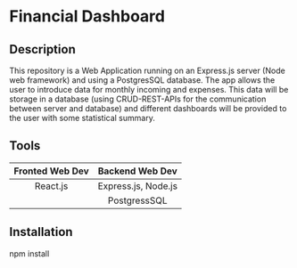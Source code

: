 # Financial Dashboard

## Description

This repository is a Web Application running on an Express.js server (Node web framework) and using a PostgresSQL database. The app allows the user to introduce data for monthly incoming and expenses. This data will be storage in a database (using CRUD-REST-APIs for the communication between server and database) and different dashboards will be provided to the user with some statistical summary.

## Tools

| **Fronted Web Dev** | **Backend Web Dev** |
| :-----------------: | :-----------------: |
|      React.js       | Express.js, Node.js |
|                     |    PostgressSQL     |

## Installation

npm install
